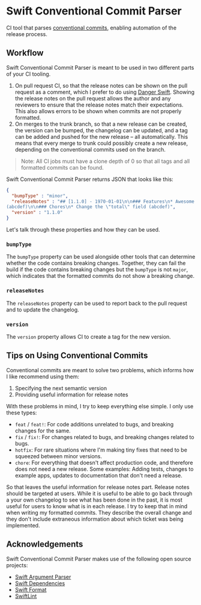 # Swift Conventional Commit Parser

CI tool that parses [conventional commits](https://www.conventionalcommits.org/en/v1.0.0/#specification),
enabling automation of the release process.

## Workflow

Swift Conventional Commit Parser is meant to be used in two different parts of
your CI tooling.

1. On pull request CI, so that the release notes can be shown on the pull request
as a comment, which I prefer to do using [Danger Swift](https://github.com/danger/swift).
Showing the release notes on the pull request allows the author and any
reviewers to ensure that the release notes match their expectations. This also
allows errors to be shown when commits are not properly formatted.
1. On merges to the trunk branch, so that a new release can be created, the
version can be bumped, the changelog can be updated, and a tag can be added and
pushed for the new release – all automatically. This means that every merge to
trunk could possibly create a new release, depending on the conventional commits
used on the branch.

> Note: All CI jobs must have a clone depth of 0 so that all tags and all
formatted commits can be found.

Swift Conventional Commit Parser returns JSON that looks like this:

```json
{
  "bumpType" : "minor",
  "releaseNotes" : "## [1.1.0] - 1970-01-01\n\n### Features\n* Awesome feature
(abcdef)\n\n### Chores\n* Change the \"total\" field (abcdef)",
  "version" : "1.1.0"
}
```

Let's talk through these properties and how they can be used.

### `bumpType`

The `bumpType` property can be used alongside other tools that can determine
whether the code contains breaking changes. Together, they can fail the build if
the code contains breaking changes but the `bumpType` is not `major`, which
indicates that the formatted commits do not show a breaking change.

### `releaseNotes`

The `releaseNotes` property can be used to report back to the pull request and
to update the changelog.

### `version`

The `version` property allows CI to create a tag for the new version. 

## Tips on Using Conventional Commits

Conventional commits are meant to solve two problems, which informs how I like
recommend using them:

1. Specifying the next semantic version
1. Providing useful information for release notes

With these problems in mind, I try to keep everything else simple. I only use
these types:

* `feat` / `feat!`: For code additions unrelated to bugs, and breaking changes
for the same.
* `fix` / `fix!`: For changes related to bugs, and breaking changes related to
bugs.
* `hotfix`: For rare situations where I'm making tiny fixes that need to be
squeezed between minor versions.
* `chore`: For everything that doesn't affect production code, and therefore
does not need a new release. Some examples: Adding tests, changes to example
apps, updates to documentation that don't need a release.

So that leaves the useful information for release notes part. Release notes
should be targeted at users. While it is useful to be able to go back through a
your own changelog to see what has been done in the past, it is most useful for
users to know what is in each release. I try to keep that in mind when writing
my formatted commits. They describe the overall change and they don't include
extraneous information about which ticket was being implemented.

## Acknowledgements

Swift Conventional Commit Parser makes use of the following open source
projects:

 - [Swift Argument Parser](https://github.com/apple/swift-argument-parser)
 - [Swift Dependencies](https://github.com/pointfreeco/swift-dependencies)
 - [Swift Format](https://github.com/apple/swift-format)
 - [SwiftLint](https://github.com/realm/SwiftLint)
